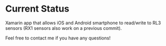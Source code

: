 # Current Status
Xamarin app that allows iOS and Android smartphone to read/write to RL3 sensors (RX1 sensors also work on a previous commit).

Feel free to contact me if you have any questions!
